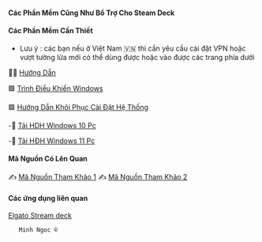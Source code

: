 #### Các Phần Mềm Cũng Như Bổ Trợ Cho Steam Deck 

#### Các Phần Mềm Cần Thiết 

- Lưu ý : các bạn nếu ở Việt Nam 🇻🇳 thì cần yêu cầu cài đặt VPN hoặc vượt tường lửa mới có thể dùng được hoặc vào được các trang phía dưới

 👨‍🏫 [ Hướng Dẫn ](404)
 
 
 🟩  [Trình Điều Khiển Windows](https://help.steampowered.com/vi/faqs/view/6121-ECCD-D643-BAA8)

 
 🟩  [ Hướng Dẫn Khôi Phục Cài Đặt Hệ Thống](https://help.steampowered.com/vi/faqs/view/1B71-EDF2-EB6D-2BB3)

  -🧩 [Tải HDH Windows 10 Pc](https://www.microsoft.com/en-au/software-download/windows10ISO)
  
 -🧩 [Tải HĐH Windows 11 Pc](https://www-microsoft-com.translate.goog/en-us/software-download/windows11?_x_tr_sl=en&_x_tr_tl=vi&_x_tr_hl=vi&_x_tr_pto=tc)

#### Mã Nguồn Có Lên Quan 

  ✍️ [Mã Nguồn Tham Khảo 1](https://github.com/Number10Ox/stream-deck-driver) 
  ✍️ [ Mã Nguồn Tham Khảo 2](https://github.com/mKenfenheuer/steam-deck-windows-usermode-driver) 

#### Các ứng dụng liên quan 

[ Elgato Stream deck ](https://elgato-stream-deck.en.uptodown.com/windows/download)

       Minh Ngoc ©

